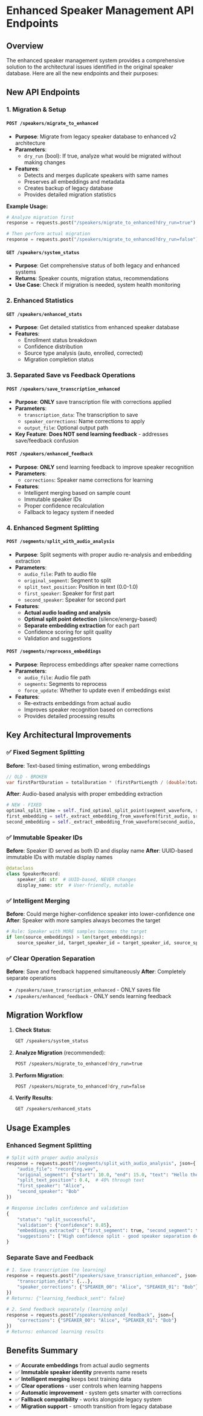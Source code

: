 # Enhanced Speaker Management API Endpoints

## Overview

The enhanced speaker management system provides a comprehensive solution to the architectural issues identified in the original speaker database. Here are all the new endpoints and their purposes:

## New API Endpoints

### 1. **Migration & Setup**

#### `POST /speakers/migrate_to_enhanced`
- **Purpose**: Migrate from legacy speaker database to enhanced v2 architecture
- **Parameters**: 
  - `dry_run` (bool): If true, analyze what would be migrated without making changes
- **Features**:
  - Detects and merges duplicate speakers with same names
  - Preserves all embeddings and metadata
  - Creates backup of legacy database
  - Provides detailed migration statistics

**Example Usage:**
```python
# Analyze migration first
response = requests.post("/speakers/migrate_to_enhanced?dry_run=true")

# Then perform actual migration
response = requests.post("/speakers/migrate_to_enhanced?dry_run=false")
```

#### `GET /speakers/system_status`
- **Purpose**: Get comprehensive status of both legacy and enhanced systems
- **Returns**: Speaker counts, migration status, recommendations
- **Use Case**: Check if migration is needed, system health monitoring

### 2. **Enhanced Statistics**

#### `GET /speakers/enhanced_stats`
- **Purpose**: Get detailed statistics from enhanced speaker database
- **Features**:
  - Enrollment status breakdown
  - Confidence distribution
  - Source type analysis (auto, enrolled, corrected)
  - Migration completion status

### 3. **Separated Save vs Feedback Operations**

#### `POST /speakers/save_transcription_enhanced`
- **Purpose**: **ONLY** save transcription file with corrections applied
- **Parameters**:
  - `transcription_data`: The transcription to save
  - `speaker_corrections`: Name corrections to apply
  - `output_file`: Optional output path
- **Key Feature**: **Does NOT send learning feedback** - addresses save/feedback confusion

#### `POST /speakers/enhanced_feedback`
- **Purpose**: **ONLY** send learning feedback to improve speaker recognition
- **Parameters**:
  - `corrections`: Speaker name corrections for learning
- **Features**:
  - Intelligent merging based on sample count
  - Immutable speaker IDs
  - Proper confidence recalculation
  - Fallback to legacy system if needed

### 4. **Enhanced Segment Splitting**

#### `POST /segments/split_with_audio_analysis`
- **Purpose**: Split segments with proper audio re-analysis and embedding extraction
- **Parameters**:
  - `audio_file`: Path to audio file
  - `original_segment`: Segment to split
  - `split_text_position`: Position in text (0.0-1.0) 
  - `first_speaker`: Speaker for first part
  - `second_speaker`: Speaker for second part
- **Features**:
  - **Actual audio loading and analysis**
  - **Optimal split point detection** (silence/energy-based)
  - **Separate embedding extraction** for each part
  - Confidence scoring for split quality
  - Validation and suggestions

#### `POST /segments/reprocess_embeddings`
- **Purpose**: Reprocess embeddings after speaker name corrections
- **Parameters**:
  - `audio_file`: Audio file path
  - `segments`: Segments to reprocess
  - `force_update`: Whether to update even if embeddings exist
- **Features**:
  - Re-extracts embeddings from actual audio
  - Improves speaker recognition based on corrections
  - Provides detailed processing results

## Key Architectural Improvements

### ✅ **Fixed Segment Splitting**
**Before**: Text-based timing estimation, wrong embeddings
```csharp
// OLD - BROKEN
var firstPartDuration = totalDuration * (firstPartLength / (double)totalLength);
```

**After**: Audio-based analysis with proper embedding extraction
```python
# NEW - FIXED
optimal_split_time = self._find_optimal_split_point(segment_waveform, sr, ...)
first_embedding = self._extract_embedding_from_waveform(first_audio, sr)
second_embedding = self._extract_embedding_from_waveform(second_audio, sr)
```

### ✅ **Immutable Speaker IDs**
**Before**: Speaker ID served as both ID and display name
**After**: UUID-based immutable IDs with mutable display names
```python
@dataclass
class SpeakerRecord:
    speaker_id: str  # UUID-based, NEVER changes  
    display_name: str  # User-friendly, mutable
```

### ✅ **Intelligent Merging**
**Before**: Could merge higher-confidence speaker into lower-confidence one
**After**: Speaker with more samples always becomes the target
```python
# Rule: Speaker with MORE samples becomes the target
if len(source_embeddings) > len(target_embeddings):
    source_speaker_id, target_speaker_id = target_speaker_id, source_speaker_id
```

### ✅ **Clear Operation Separation**
**Before**: Save and feedback happened simultaneously
**After**: Completely separate operations
- `/speakers/save_transcription_enhanced` - ONLY saves file
- `/speakers/enhanced_feedback` - ONLY sends learning feedback

## Migration Workflow

1. **Check Status**:
   ```bash
   GET /speakers/system_status
   ```

2. **Analyze Migration** (recommended):
   ```bash
   POST /speakers/migrate_to_enhanced?dry_run=true
   ```

3. **Perform Migration**:
   ```bash
   POST /speakers/migrate_to_enhanced?dry_run=false
   ```

4. **Verify Results**:
   ```bash
   GET /speakers/enhanced_stats
   ```

## Usage Examples

### Enhanced Segment Splitting
```python
# Split with proper audio analysis
response = requests.post("/segments/split_with_audio_analysis", json={
    "audio_file": "recording.wav",
    "original_segment": {"start": 10.0, "end": 15.0, "text": "Hello there how are you"},
    "split_text_position": 0.4,  # 40% through text
    "first_speaker": "Alice", 
    "second_speaker": "Bob"
})

# Response includes confidence and validation
{
    "status": "split_successful",
    "validation": {"confidence": 0.85},
    "embeddings_extracted": {"first_segment": true, "second_segment": true},
    "suggestions": ["High confidence split - good speaker separation detected"]
}
```

### Separate Save and Feedback
```python
# 1. Save transcription (no learning)
response = requests.post("/speakers/save_transcription_enhanced", json={
    "transcription_data": {...},
    "speaker_corrections": {"SPEAKER_00": "Alice", "SPEAKER_01": "Bob"}
})
# Returns: {"learning_feedback_sent": false}

# 2. Send feedback separately (learning only)  
response = requests.post("/speakers/enhanced_feedback", json={
    "corrections": {"SPEAKER_00": "Alice", "SPEAKER_01": "Bob"}
})
# Returns: enhanced learning results
```

## Benefits Summary

- ✅ **Accurate embeddings** from actual audio segments
- ✅ **Immutable speaker identity** prevents name resets  
- ✅ **Intelligent merging** keeps best training data
- ✅ **Clear operations** - user controls when learning happens
- ✅ **Automatic improvement** - system gets smarter with corrections
- ✅ **Fallback compatibility** - works alongside legacy system
- ✅ **Migration support** - smooth transition from legacy database 